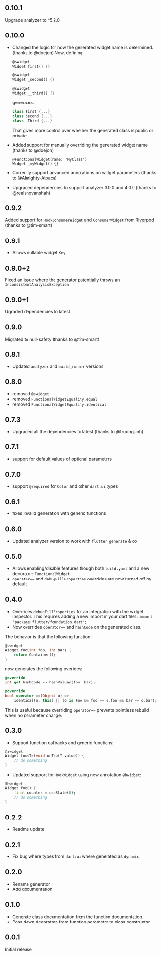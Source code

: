 ## 0.10.1

Upgrade analyzer to ^5.2.0

## 0.10.0

- Changed the logic for how the generated widget name is determined. (thanks to @doejon)
  Now, defining:

  ```dart
  @swidget
  Widget first() {}

  @swidget
  Widget _second() {}

  @swidget
  Widget __third() {}
  ```

  generates:

  ```dart
  class First {...}
  class Second {...}
  class _Third {...}
  ```

  That gives more control over whether the generated class is public or private.

- Added support for manually overriding the generated widget name (thanks to @doejon)

  ```
  @FunctionalWidget(name: 'MyClass')
  Widget _myWidget() {}
  ```

- Correctly support advanced annotations on widget parameters (thanks to @Almighty-Alpaca)

- Upgraded dependencies to support analyzer 3.0.0 and 4.0.0 (thanks to @realshovanshah)

## 0.9.2

Added support for `HookConsumerWidget` and `ConsumerWidget` from [Riverpod](https://pub.dev/packages/riverpod) (thanks to @tim-smart)

## 0.9.1

- Allows nullable widget `Key`

## 0.9.0+2

Fixed an issue where the generator potentially throws an `InconsistentAnalysisException`

## 0.9.0+1

Ugraded dependencies to latest

## 0.9.0

Migrated to null-safety (thanks to @tim-smart)

## 0.8.1

- Updated `analyzer` and `build_runner` versions

## 0.8.0

- removed `@swidget`
- removed `FunctionalWidgetEquality.equal`
- removed `FunctionalWidgetEquality.identical`

## 0.7.3

- Upgraded all the dependencies to latest (thanks to @truongsinh)

## 0.7.1

- support for default values of optional parameters

## 0.7.0

- support `@required` for `Color` and other `dart:ui` types

## 0.6.1

- fixes invalid generation with generic functions

## 0.6.0

- Updated analyzer version to work with `flutter generate` & co

## 0.5.0

- Allows enabling/disable features though both `build.yaml` and a new decorator: `FunctionalWidget`
- `operator==` and `debugFillProperties` overrides are now turned off by default.

## 0.4.0

- Overrides `debugFillProperties` for an integration with the widget inspector.
  This requires adding a new import in your dart files:
  `import 'package:flutter/foundation.dart'`;
- Now overrides `operator==` and `hashCode` on the generated class.

The behavior is that the following function:

```dart
@swidget
Widget foo(int foo, int bar) {
    return Container();
}
```

now generates the following overides:

```dart
@override
int get hashCode => hashValues(foo, bar);

@override
bool operator ==(Object o) =>
    identical(o, this) || (o is Foo && foo == o.foo && bar == o.bar);
```

This is useful because overriding `operator==` prevents pointless rebuild when no parameter change.

## 0.3.0

- Support function callbacks and generic functions:

```dart
@swidget
Widget foo<T>(void onTap(T value)) {
    // do something
}
```

- Updated support for `HookWidget` using new annotation `@hwidget`:

```dart
@hwidget
Widget foo() {
    final counter = useState(0);
    // do something
}
```

## 0.2.2

- Readme update

## 0.2.1

- Fix bug where types from `dart:ui` where generated as `dynamic`

## 0.2.0

- Rename generator
- Add documentation

## 0.1.0

- Generate class documentation from the function documentation.
- Pass down decorators from function parameter to class constructor

## 0.0.1

Initial release
